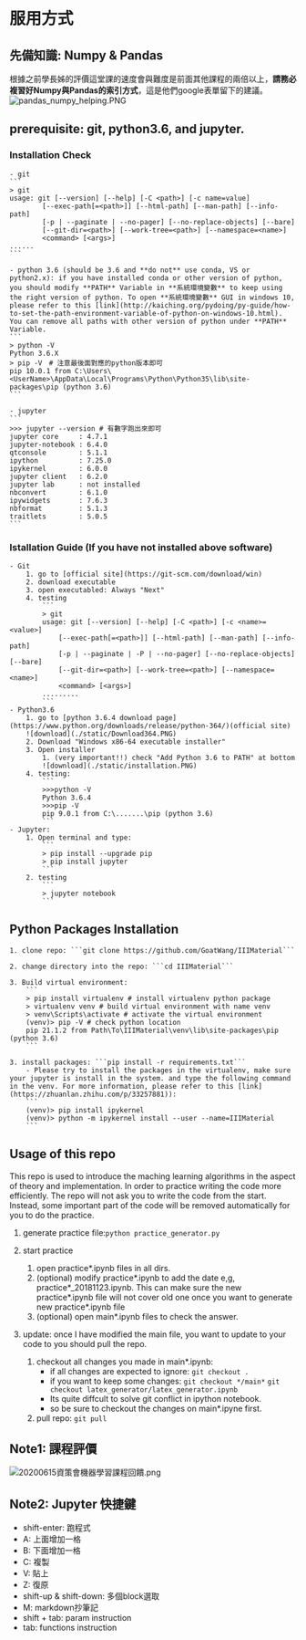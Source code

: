 # 服用方式
## 先備知識: Numpy & Pandas
根據之前學長姊的評價這堂課的速度會與難度是前面其他課程的兩倍以上，**請務必複習好Numpy與Pandas的索引方式**，這是他們google表單留下的建議。
![pandas_numpy_helping.PNG](./static/pandas_numpy_helping.PNG)

## prerequisite: git, python3.6, and jupyter.
### Installation Check
    - git
    ```
    > git
    usage: git [--version] [--help] [-C <path>] [-c name=value]
            [--exec-path[=<path>]] [--html-path] [--man-path] [--info-path]
            [-p | --paginate | --no-pager] [--no-replace-objects] [--bare]
            [--git-dir=<path>] [--work-tree=<path>] [--namespace=<name>]
            <command> [<args>]
    ......
    ```

    - python 3.6 (should be 3.6 and **do not** use conda, VS or python2.x): if you have installed conda or other version of python, you should modify **PATH** Variable in **系統環境變數** to keep using the right version of python. To open **系統環境變數** GUI in windows 10, please refer to this [link](http://kaiching.org/pydoing/py-guide/how-to-set-the-path-environment-variable-of-python-on-windows-10.html). You can remove all paths with other version of python under **PATH** Variable.
    ```
    > python -V
    Python 3.6.X
    > pip -V　# 注意最後面對應的python版本即可
    pip 10.0.1 from C:\Users\<UserName>\AppData\Local\Programs\Python\Python35\lib\site-packages\pip (python 3.6)
    ```

    - jupyter
    ```
    >>> jupyter --version # 有數字跑出來即可
    jupyter core     : 4.7.1
    jupyter-notebook : 6.4.0
    qtconsole        : 5.1.1
    ipython          : 7.25.0
    ipykernel        : 6.0.0
    jupyter client   : 6.2.0
    jupyter lab      : not installed
    nbconvert        : 6.1.0
    ipywidgets       : 7.6.3
    nbformat         : 5.1.3
    traitlets        : 5.0.5
    ```

### Istallation Guide (If you have not installed above software)
    - Git
        1. go to [official site](https://git-scm.com/download/win)
        2. download executable
        3. open executabled: Always "Next"
        4. testing
            ```
            > git 
            usage: git [--version] [--help] [-C <path>] [-c <name>=<value>]
                [--exec-path[=<path>]] [--html-path] [--man-path] [--info-path]
                [-p | --paginate | -P | --no-pager] [--no-replace-objects] [--bare]
                [--git-dir=<path>] [--work-tree=<path>] [--namespace=<name>]
                <command> [<args>]
            .........
            ```
    - Python3.6
        1. go to [python 3.6.4 download page](https://www.python.org/downloads/release/python-364/)(official site)
        ![download](./static/Download364.PNG)
        2. Download "Windows x86-64 executable installer"
        3. Open installer
            1. (very important!!) check "Add Python 3.6 to PATH" at bottom
            ![download](./static/installation.PNG)
        4. testing:
            ```
            >>>python -V
            Python 3.6.4
            >>>pip -V
            pip 9.0.1 from C:\.......\pip (python 3.6)
            ```
    - Jupyter:
        1. Open terminal and type:
            ```
            > pip install --upgrade pip
            > pip install jupyter
            ```
        2. testing
            ```
            > jupyter notebook
            ```

## Python Packages Installation
    1. clone repo: ```git clone https://github.com/GoatWang/IIIMaterial```

    2. change directory into the repo: ```cd IIIMaterial```

    3. Build virtual environment:
        ```
        > pip install virtualenv # install virtualenv python package 
        > virtualenv venv # build virtual environment with name venv
        > venv\Scripts\activate # activate the virtual environment
        (venv)> pip -V # check python location
        pip 21.1.2 from Path\To\IIIMaterial\venv\lib\site-packages\pip (python 3.6)
        ```

    3. install packages: ```pip install -r requirements.txt```
        - Please try to install the packages in the virtualenv, make sure your jupyter is install in the system. and type the following command in the venv. For more information, please refer to this [link](https://zhuanlan.zhihu.com/p/33257881)):
        ```
        (venv)> pip install ipykernel
        (venv)> python -m ipykernel install --user --name=IIIMaterial
        ```

## Usage of this repo
This repo is used to introduce the maching learning algorithms in the aspect of theory and implementation. In order to practice writing the code more efficiently. The repo will not ask you to write the code from the start. Instead, some important part of the code will be removed automatically for you to do the practice.
1. generate practice file:```python practice_generator.py```

2. start practice
    1. open practice*.ipynb files in all dirs.
    2. (optional) modify practice\*.ipynb to add the date e,g, practice\*\_20181123.ipynb. This can make sure the new practice\*.ipynb file will not cover old one once you want to generate new practice\*.ipynb file 
    3. (optional) open main*.ipynb files to check the answer.

3. update: once I have modified the main file, you want to update to your code to you should pull the repo. 
    1. checkout all changes you made in main*.ipynb: 
        - if all changes are expected to ignore:
            ```git checkout .```
        - if you want to keep some changes:
            ```git checkout */main*``` 
            ```git checkout latex_generator/latex_generator.ipynb```
        - Its quite diffcult to solve git conflict in ipython notebook.
        - so be sure to checkout the changes on main*.ipyne first.
    2. pull repo: ```git pull```

## Note1: 課程評價
![20200615資策會機器學習課程回饋.png](./static/20200615資策會機器學習課程回饋.png)

## Note2: Jupyter 快捷鍵
- shift-enter: 跑程式
- A: 上面增加一格
- B: 下面增加一格
- C: 複製
- V: 貼上
- Z: 復原
- shift-up & shift-down: 多個block選取
- M: markdown抄筆記
- shift + tab: param instruction
- tab: functions instruction


<!-- # 20200517課後訊息
1. 問卷地址: https://forms.gle/V2yDFf2MHS62siuFA
2. 非本科系轉職軟體工程師指南: https://medium.com/@jeremy455576/%E9%9D%9E%E6%9C%AC%E7%A7%91%E7%B3%BB%E8%BD%89%E8%81%B7%E8%BB%9F%E9%AB%94%E5%B7%A5%E7%A8%8B%E5%B8%AB%E6%8C%87%E5%8D%97-9c7783190178?source=friends_link&sk=8d0300a984fad9c950526a3a453c35e2 -->

<!-- # 20190901課後訊息
1. 問卷地址: https://docs.google.com/forms/d/e/1FAIpQLSe0BrMz2vmZW_X0aTY3qClrOKbkjj20Z2kotzuwE6IxbIUDyQ/viewform?usp=sf_link
2. kaggle專案網頁成品: http://realestateevaluator-dev.ap-southeast-1.elasticbeanstalk.com/evaluator/
3. 講師自學程式的心路歷程: https://ithelp.ithome.com.tw/articles/10195825 -->

<!-- # 20190331課後訊息
1. 問卷網址: https://docs.google.com/forms/d/e/1FAIpQLScDHxoRzLMz1UES_xPoq4-ZRPs5EiOvfGc1YzuNlIYiE6n6TA/viewform?usp=sf_link
2. kaggle競賽: https://www.kaggle.com/t/94b12368cbce4c65a2b4ea4be059e312
3. kaggle專案網頁成品: http://realestateevaluator-dev.ap-southeast-1.elasticbeanstalk.com/evaluator/
4. 講師自學程式的心路歷程: https://ithelp.ithome.com.tw/articles/10195825 -->

<!-- 
# 11/11課後訊息
1. 11/13問卷網址: (disabled)~~https://goo.gl/forms/X0gKPnmTquu9XVBL2~~
2. 有人問我能不能分享自學程式的心路歷程，[這是我去年底寫的一篇文章](https://ithelp.ithome.com.tw/articles/10195825)，給你們參考。
2. 作業: 請自行使用07_RealEstatePractice進行探索分析並做出預測結果，請在同一分jupyter notebook的最上方的block整理出:
    1. 要求項目:
        - 自行計算出尚未取log的「真實total_price」跟「預測total_price」的rmse(40%)
        - 整理出使用課程上或課程外學到的哪一些「前處理」、「分群」、「分類」技術(60%)
    2. 加分項目:
        - 比較出各分類演算法在這份資料集上適用的差異與心得(20%)
    3. 繳交期限: 11/27(二)
    4. 資料集:以自己想練習的部分為主，想練習前處理的，可以玩未處理過的資料集(df_realestate.csv)，想多練習model的，可以玩已經做好處理的(df_realestate_processed.csv)。
    5. 繳交方式: 將repo push到自己的github上，並提供你github中這一個notebook的連結給統一個負責人，整理完後再轉交給我。 -->

<!-- # 11/11課程評價結果:
![1111資策會機器學習課程回饋](static/1111資策會機器學習課程回饋.png) -->



